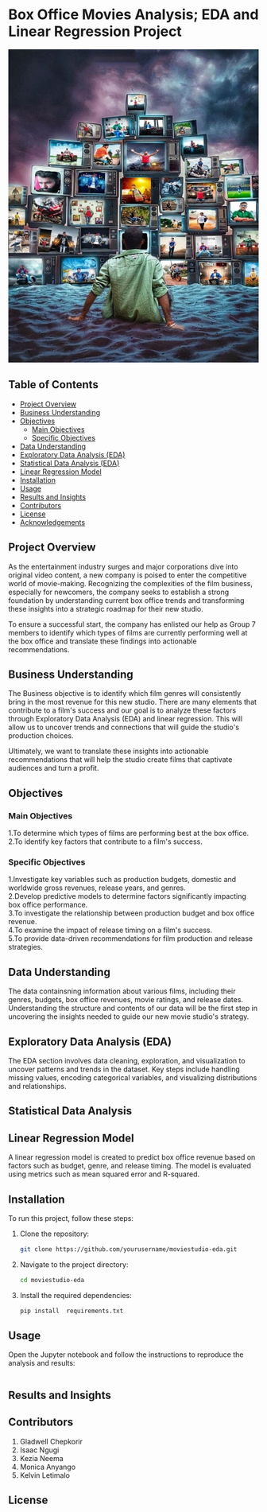 # Box Office Movies Analysis; EDA and Linear Regression Project
![Guy watching several movies](images/bom-analysis.jpg)

## Table of Contents
- [Project Overview](#project-overview)
- [Business Understanding](#business-understanding)
- [Objectives](#objectives)
  - [Main Objectives](#main-objectives)
  - [Specific Objectives](#specific-objectives)
- [Data Understanding](#data-understanding)
- [Exploratory Data Analysis (EDA)](#exploratory-data-analysis-eda)
- [Statistical Data Analysis (EDA)](#statistical-data-analysis)
- [Linear Regression Model](#linear-regression-model)
- [Installation](#installation)
- [Usage](#usage)
- [Results and Insights](#results-and-insights)
- [Contributors](#contributors)
- [License](#license)
- [Acknowledgements](#acknowledgements)

## Project Overview
As the entertainment industry surges and major corporations dive into original video content, a new company is poised to enter the competitive world of movie-making. Recognizing the complexities of the film business, especially for newcomers, the company seeks to establish a strong foundation by understanding current box office trends and transforming these insights into a strategic roadmap for their new studio.

To ensure a successful start, the company has enlisted our help as Group 7 members to identify which types of films are currently performing well at the box office and translate these findings into actionable recommendations.

## Business Understanding
The Business objective is to identify which film genres will consistently bring in the most revenue for this new studio. There are many elements that contribute to a film's success and our goal is to analyze these factors through Exploratory Data Analysis (EDA) and linear regression. This will allow us to uncover trends and connections that will guide the studio's production choices.

Ultimately, we want to translate these insights into actionable recommendations that will help the studio create films that captivate audiences and turn a profit.

## Objectives

### Main Objectives
1.To determine which types of films are performing best at the box office.<br>
2.To identify key factors that contribute to a film's success.

### Specific Objectives
1.Investigate key variables such as production budgets, domestic and worldwide gross revenues, release years, and genres.<br>
2.Develop predictive models to determine factors significantly impacting box office performance.<br>
3.To investigate the relationship between production budget and box office revenue.<br>
4.To examine the impact of release timing on a film's success.<br>
5.To provide data-driven recommendations for film production and release strategies.<br>

## Data Understanding
The data containsning information about various films, including their genres, budgets, box office revenues, movie ratings, and release dates.<br>
Understanding the structure and contents of our data will be the first step in uncovering the insights needed to guide our new movie studio's strategy.

## Exploratory Data Analysis (EDA)
The EDA section involves data cleaning, exploration, and visualization to uncover patterns and trends in the dataset. Key steps include handling missing values, encoding categorical variables, and visualizing distributions and relationships.

## Statistical Data Analysis


## Linear Regression Model
A linear regression model is created to predict box office revenue based on factors such as budget, genre, and release timing. The model is evaluated using metrics such as mean squared error and R-squared.

## Installation
To run this project, follow these steps:

1. Clone the repository:
    ```bash
    git clone https://github.com/yourusername/moviestudio-eda.git
    ```
2. Navigate to the project directory:
    ```bash
    cd moviestudio-eda
    ```
3. Install the required dependencies:
    ```bash
    pip install  requirements.txt
    ```

## Usage
Open the Jupyter notebook and follow the instructions to reproduce the analysis and results:

```bash
```
## Results and Insights 


## Contributors
1. Gladwell 	Chepkorir
2. Isaac 	Ngugi
3. Kezia	Neema
4. Monica 	Anyango
5. Kelvin	Letimalo

## License